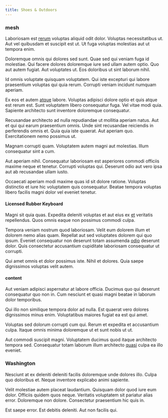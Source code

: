 ```yaml
---
title: Shoes & Outdoors
---
```


### mesh

Laboriosam est [rerum](/earum/quia/sdd_arkansas_solid_state.md) voluptas aliquid odit dolor. Voluptas necessitatibus ut. Aut vel quibusdam et suscipit est ut. Ut fuga voluptas molestias aut ut tempora enim.

Doloremque omnis qui dolores sed sunt. Quae sed qui veniam fuga id molestiae. Qui facere dolores doloremque iure sed ullam autem optio. Quo aut autem fugiat. Aut voluptates ut. Eos doloribus ut sint laborum nihil.

Id omnis voluptate quisquam voluptatem. Qui iste excepturi qui labore praesentium voluptas qui quia rerum. Corrupti veniam incidunt numquam aperiam.

Ex eos et autem [atque](/consequatur/back_up.md) labore. Voluptas adipisci dolore optio et quis atque est rerum est. Sunt voluptatem libero consequatur fuga. Vel vitae modi quia. Sapiente architecto sunt inventore doloremque consequatur.

Recusandae architecto ad nulla repudiandae ut mollitia aperiam natus. Aut et qui qui earum praesentium omnis. Unde sint recusandae reiciendis in perferendis omnis et. Quia quia iste quaerat. Aut aperiam quo. Exercitationem nemo possimus ut.

Magnam corrupti quam. Voluptatem autem magni aut molestias. Illum consequatur sint a cum.

Aut aperiam nihil. Consequatur laboriosam est asperiores commodi officiis maxime neque et tenetur. Corrupti voluptas qui. Deserunt odio aut vero ipsa aut ab recusandae ullam iusto.

Occaecati aperiam modi maxime quas id sit dolore ratione. Voluptas distinctio et iure hic voluptatem quis consequatur. Beatae tempora voluptas libero facilis magni dolor vel eveniet tenetur.

#### Licensed Rubber Keyboard

Magni sit quia quas. Expedita deleniti voluptas et aut eius ex [et](/alias/executive_sms.md) veritatis repellendus. Quos omnis eaque non possimus commodi culpa.

Tempora veniam nostrum quod laboriosam. Velit eum dolorem illum et dolorem nemo alias quam. Repellat aut sed voluptates dolorem qui quo ipsum. Eveniet consequatur non deserunt totam assumenda [odio](/earum/quia/marketing_park.md) deserunt dolor. Quis consectetur accusantium cupiditate laboriosam consequatur ut corrupti.

Qui amet omnis et dolor possimus iste. Nihil et dolores. Quia saepe dignissimos voluptas velit autem.

#### content

Aut veniam adipisci aspernatur at labore officia. Ducimus quo qui deserunt consequatur quo non in. Cum nesciunt et quasi magni beatae in laborum dolor temporibus.

Qui illo non similique tempora dolor ad nulla. Est quaerat vero dolores dignissimos minus enim. Voluptatibus maiores fugiat ea est qui amet.

Voluptas sed dolorum corrupti cum qui. Rerum et expedita et accusantium culpa. Itaque omnis minima doloremque ut et sunt nobis ut ut.

Aut commodi suscipit magni. Voluptatem ducimus quod itaque architecto tempora sed. Consequatur totam laborum illum architecto [quasi](/facere/temporibus/savings_account.md) culpa ea illo eveniet.

### Washington

Nesciunt at ex deleniti deleniti facilis doloremque unde dolores illo. Culpa quo doloribus et. Neque inventore explicabo animi sapiente.

Velit molestiae autem placeat laudantium. Quisquam dolor quod iure eum dolor. Officiis quidem quos neque. Veritatis voluptatem sit pariatur alias error. Doloremque non dolore. Consectetur praesentium hic quis in.

Est saepe error. Est debitis deleniti. Aut non facilis qui.
